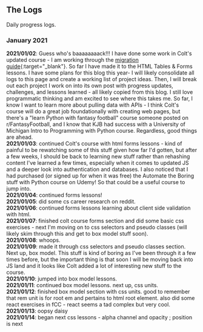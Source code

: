 ## The Logs ##
Daily progress logs.

### January 2021
**2021/01/02**: Guess who's baaaaaaaack!!! I have done some work in Colt's updated course - I am working through the [migration guide](https://www.notion.so/WDB-2-0-Migration-Guide-43af6af65ec743d385c2aa01ba4c516c){:target="\_blank"}. So far I have made it to the HTML Tables & Forms lessons. I have some plans for this blog this year- I will likely consolidate all logs to this page and create a working list of project ideas. Then, I will break out each project I work on into its own post with progress updates, challenges, and lessons learned - all likely copied from this blog. I still love programmatic thinking and am excited to see where this takes me. So far, I know I want to learn more about pulling data with APIs - I think Colt's course will do a great job foundationally with creating web pages, but there's a "learn Python with fantasy football" course someone posted on r/FantasyFootball, and I know that KJB had success with a University of Michigan Intro to Programming with Python course. Regardless, good things are ahead.  
**2021/01/03**: continued Colt's course with html forms lessons - kind of painful to be rewatching some of this stuff given how far I'd gotten, but after a few weeks, I should be back to learning new stuff rather than rehashing content I've learned a few times, especially when it comes to updated JS and a deeper look into authentication and databases. I also noticed that I had purchased (or signed up for when it was free) the Automate the Boring stuff with Python course on Udemy! So that could be a useful course to jump into.  
**2021/01/04**: continued forms lessons!  
**2021/01/05**: did some cs career research on reddit.  
**2021/01/06**: continued forms lessons learning about client side validation with html.  
**2021/01/07**: finished colt course forms section and did some basic css exercises - next I'm moving on to css selectors and pseudo classes (will likely skim through this and get to box model stuff soon).  
**2021/01/08**: whoops.  
**2021/01/09**: made it through css selectors and pseudo classes section. Next up, box model. This stuff is kind of boring as I've been through it a few times before, but the important thing is that soon I will be moving back into JS land and it looks like Colt added a lot of interesting new stuff to the course.  
**2021/01/10**: jumped into box model lessons.  
**2021/01/11**: continued box model lessons. next up, css units.  
**2021/01/12**: finished box model section with css units. good to remember that rem unit is for root em and pertains to html root element. also did some react exercises in fCC - react seems a tad complex but very cool.  
**2021/01/13**: oopsy daisy  
**2021/01/14**: began next css lessons - alpha channel and opacity ; position is next  
